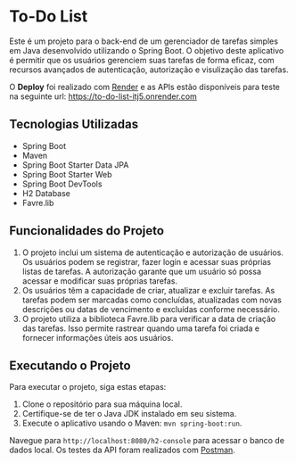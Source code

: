 # To-Do List

Este é um projeto para o back-end de um gerenciador de tarefas simples em Java desenvolvido utilizando o Spring Boot. O objetivo deste aplicativo é permitir que os usuários gerenciem suas tarefas de forma eficaz, com recursos avançados de autenticação, autorização e visulização das tarefas.

O **Deploy** foi realizado com [Render](https://render.com/) e as APIs estão disponíveis para teste na seguinte url: https://to-do-list-itj5.onrender.com 

## Tecnologias Utilizadas

- Spring Boot
- Maven
- Spring Boot Starter Data JPA
- Spring Boot Starter Web
- Spring Boot DevTools
- H2 Database
- Favre.lib

## Funcionalidades do Projeto

1. O projeto inclui um sistema de autenticação e autorização de usuários. Os usuários podem se registrar, fazer login e acessar suas próprias listas de tarefas. A autorização garante que um usuário só possa acessar e modificar suas próprias tarefas.
2. Os usuários têm a capacidade de criar, atualizar e excluir tarefas. As tarefas podem ser marcadas como concluídas, atualizadas com novas descrições ou datas de vencimento e excluídas conforme necessário.
3. O projeto utiliza a biblioteca Favre.lib para verificar a data de criação das tarefas. Isso permite rastrear quando uma tarefa foi criada e fornecer informações úteis aos usuários.

## Executando o Projeto

Para executar o projeto, siga estas etapas:

1. Clone o repositório para sua máquina local.
2. Certifique-se de ter o Java JDK instalado em seu sistema.
3. Execute o aplicativo usando o Maven: `mvn spring-boot:run`.

Navegue para `http://localhost:8080/h2-console` para acessar o banco de dados local. Os testes da API foram realizados com [Postman](https://www.postman.com/).